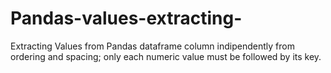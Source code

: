 # Pandas-values-extracting-
Extracting Values from Pandas dataframe column indipendently from ordering and spacing; only each numeric value must be followed by its key.
